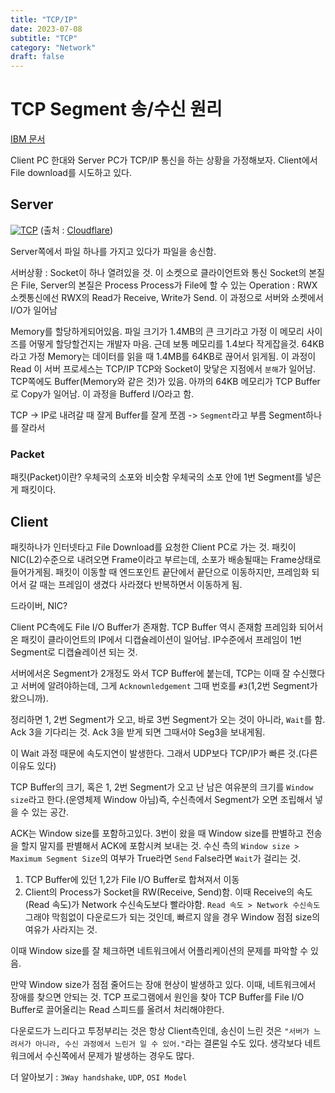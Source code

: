 ```yaml
---
title: "TCP/IP"
date: 2023-07-08
subtitle: "TCP"
category: "Network"
draft: false
---
```


# TCP Segment 송/수신 원리

[IBM 문서](https://www.ibm.com/docs/ko/aix/7.1?topic=management-transmission-control-protocolinternet-protocol)

Client PC 한대와 Server PC가 TCP/IP 통신을 하는 상황을 가정해보자. Client에서 File download를 시도하고 있다.

## Server

[![TCP](https://www.cloudflare.com/img/learning/cdn/tls-ssl/tcp-handshake-diagram.png)](https://www.cloudflare.com/ko-kr/learning/ddos/glossary/tcp-ip/)
(출처 : [Cloudflare](https://www.cloudflare.com/ko-kr/learning/ddos/glossary/tcp-ip/))

Server쪽에서 파일 하나를 가지고 있다가 파일을 송신함.

서버상황 : Socket이 하나 열려있을 것. 이 소켓으로 클라이언트와 통신
Socket의 본질은 File, Server의 본질은 Process
Process가 File에 할 수 있는 Operation : RWX
소켓통신에선 RWX의 Read가 Receive, Write가 Send. 이 과정으로 서버와 소켓에서 I/O가 일어남

Memory를 할당하게되어있음. 파일 크기가 1.4MB의 큰 크기라고 가정
이 메모리 사이즈를 어떻게 할당할건지는 개발자 마음.
근데 보통 메모리를 1.4보다 작게잡을것. 64KB라고 가정
Memory는 데이터를 읽을 때 1.4MB를 64KB로 끊어서 읽게됨. 이 과정이 Read
이 서버 프로세스는 TCP/IP
TCP와 Socket이 맞닿은 지점에서 `분해`가 일어남. TCP쪽에도 Buffer(Memory와 같은 것)가 있음.
아까의 64KB 메모리가 TCP Buffer로 Copy가 일어남. 이 과정을 Bufferd I/O라고 함.

TCP -> IP로 내려갈 때 잘게 Buffer를 잘게 쪼겜 -> `Segment`라고 부름
Segment하나를 잘라서

### Packet

패킷(Packet)이란?
우체국의 소포와 비슷함 우체국의 소포 안에 1번 Segment를 넣은게 패킷이다.

## Client

패킷하나가 인터넷타고 File Download를 요청한 Client PC로 가는 것.
패킷이 NIC(L2)수준으로 내려오면 Frame이라고 부르는데, 소포가 배송될때는 Frame상태로 들어가게됨. 패킷이 이동할 때 엔드포인트 끝단에서 끝단으로 이동하지만, 프레임화 되어서 갈 때는 프레임이 생겼다 사라졌다 반복하면서 이동하게 됨.

드라이버, NIC?

Client PC측에도 File I/O Buffer가 존재함. TCP Buffer 역시 존재함
프레임화 되어서 온 패킷이 클라이언트의 IP에서 디캡슐레이션이 일어남. IP수준에서 프레임이 1번 Segment로 디캡슐레이션 되는 것.

서버에서온 Segment가 2개정도 와서 TCP Buffer에 붙는데, TCP는 이때 잘 수신했다고 서버에 알려야하는데, 그게 `Acknownledgement`
그때 번호를 `#3`(1,2번 Segment가 왔으니까).

정리하면 1, 2번 Segment가 오고, 바로 3번 Segment가 오는 것이 아니라, `Wait`를 함. Ack 3을 기다리는 것. Ack 3을 받게 되면 그때서야 Seg3을 보내게됨.

이 Wait 과정 때문에 속도지연이 발생한다. 그래서 UDP보다 TCP/IP가 빠른 것.(다른 이유도 있다)

TCP Buffer의 크기, 혹은 1, 2번 Segment가 오고 난 남은 여유분의 크기를 `Window size`라고 한다.(운영체제 Window 아님)즉, 수신측에서 Segment가 오면 조립해서 넣을 수 있는 공간.

ACK는 Window size를 포함하고있다. 3번이 왔을 때 Window size를 판별하고 전송을 할지 말지를 판별해서 ACK에 포함시켜 보내는 것.
수신 측의 `Window size > Maximum Segment Size`의 여부가 True라면 `Send` False라면 `Wait`가 걸리는 것.

1. TCP Buffer에 있던 1,2가 File I/O Buffer로 합쳐져서 이동
2. Client의 Process가 Socket을 RW(Receive, Send)함.
   이때 Receive의 속도(Read 속도)가 Network 수신속도보다 빨라야함.
   `Read 속도 > Network 수신속도`
   그래야 막힘없이 다운로드가 되는 것인데, 빠르지 않을 경우 Window 점점 size의 여유가 사라지는 것.

이때 Window size를 잘 체크하면 네트워크에서 어플리케이션의 문제를 파악할 수 있음.

만약 Window size가 점점 줄어드는 장애 현상이 발생하고 있다. 이때, 네트워크에서 장애를 찾으면 안되는 것. TCP 프로그램에서 원인을 찾아 TCP Buffer를 File I/O Buffer로 끌어올리는 Read 스피드를 올려서 처리해야한다.

다운로드가 느리다고 투정부리는 것은 항상 Client측인데,
송신이 느린 것은 `"서버가 느려서가 아니라, 수신 과정에서 느린거 일 수 있어."`라는 결론일 수도 있다.
생각보다 네트워크에서 수신쪽에서 문제가 발생하는 경우도 많다.

더 알아보기 : `3Way handshake`, `UDP`, `OSI Model`
